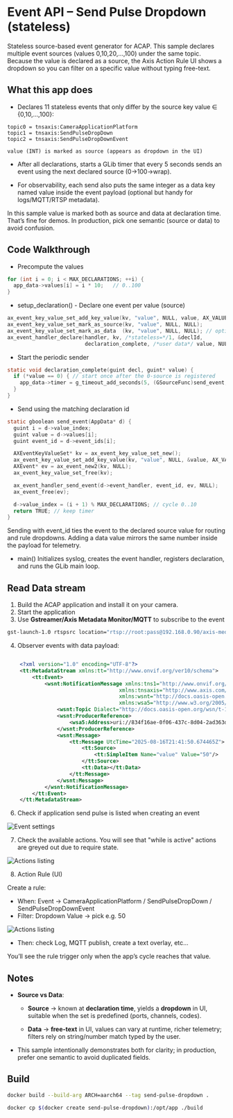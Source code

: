 # Event API – Send Pulse Dropdown (stateless)

Stateless source-based event generator for ACAP.
This sample declares multiple event sources (values 0,10,20,…,100) under the same topic. Because the value is declared as a source, the Axis Action Rule UI shows a dropdown so you can filter on a specific value without typing free-text.

## What this app does

- Declares 11 stateless events that only differ by the source key value ∈ {0,10,…,100}:

```
topic0 = tnsaxis:CameraApplicationPlatform
topic1 = tnsaxis:SendPulseDropDown
topic2 = tnsaxis:SendPulseDropDownEvent

value (INT) is marked as source (appears as dropdown in the UI)
```

- After all declarations, starts a GLib timer that every 5 seconds sends an event using the next declared source (0→100→wrap).

- For observability, each send also puts the same integer as a data key named value inside the event payload (optional but handy for logs/MQTT/RTSP metadata).

In this sample value is marked both as source and data at declaration time. That’s fine for demos. In production, pick one semantic (source or data) to avoid confusion.

## Code Walkthrough

- Precompute the values

```c
for (int i = 0; i < MAX_DECLARATIONS; ++i) {
  app_data->values[i] = i * 10;   // 0..100
}

```
- setup_declaration() - Declare one event per value (source)

```c
ax_event_key_value_set_add_key_value(kv, "value", NULL, value, AX_VALUE_TYPE_INT, NULL);
ax_event_key_value_set_mark_as_source(kv, "value", NULL, NULL);
ax_event_key_value_set_mark_as_data  (kv, "value", NULL, NULL); // optional demo choice
ax_event_handler_declare(handler, kv, /*stateless=*/1, &declId,
                         declaration_complete, /*user data*/ value, NULL);
```

- Start the periodic sender

```c
static void declaration_complete(guint decl, guint* value) {
  if (*value == 0) { // start once after the 0-source is registered
    app_data->timer = g_timeout_add_seconds(5, (GSourceFunc)send_event, app_data);
  }
}

```
- Send using the matching declaration id

```c
static gboolean send_event(AppData* d) {
  guint i = d->value_index;
  guint value = d->values[i];
  guint event_id = d->event_ids[i];

  AXEventKeyValueSet* kv = ax_event_key_value_set_new();
  ax_event_key_value_set_add_key_value(kv, "value", NULL, &value, AX_VALUE_TYPE_INT, NULL); // data (optional)
  AXEvent* ev = ax_event_new2(kv, NULL);
  ax_event_key_value_set_free(kv);

  ax_event_handler_send_event(d->event_handler, event_id, ev, NULL);
  ax_event_free(ev);

  d->value_index = (i + 1) % MAX_DECLARATIONS; // cycle 0..10
  return TRUE; // keep timer
}
```
Sending with event_id ties the event to the declared source value for routing and rule dropdowns. Adding a data value mirrors the same number inside the payload for telemetry.

- main()
Initializes syslog, creates the event handler, registers declaration, and runs the GLib main loop.

## Read Data stream

1. Build the ACAP application and install it on your camera.
2. Start the application
3. Use **Gstreamer/Axis Metadata Monitor/MQTT** to subscribe to the event

```bash
gst-launch-1.0 rtspsrc location="rtsp://root:pass@192.168.0.90/axis-media/media.amp?video=0&audio=0&event=on&eventtopic=axis:CameraApplicationPlatform/axis:SendPulseDropDown/axis:SendPulseDropDownEvent" ! fdsink

```
4. Observer events with data payload:

```xml

    <?xml version="1.0" encoding="UTF-8"?>
    <tt:MetadataStream xmlns:tt="http://www.onvif.org/ver10/schema">
        <tt:Event>
            <wsnt:NotificationMessage xmlns:tns1="http://www.onvif.org/ver10/topics" 
                                    xmlns:tnsaxis="http://www.axis.com/2009/event/topics" 
                                    xmlns:wsnt="http://docs.oasis-open.org/wsn/b-2" 
                                    xmlns:wsa5="http://www.w3.org/2005/08/addressing">
                <wsnt:Topic Dialect="http://docs.oasis-open.org/wsn/t-1/TopicExpression/Simple">tnsaxis:CameraApplicationPlatform/SendPulseDropDown/SendPulseDropDownEvent<wsnt:Topic>
                <wsnt:ProducerReference>
                    <wsa5:Address>uri://834f16ae-0f06-437c-8d04-2ad363dfc88d/ProducerReference<wsa5:Address>
                </wsnt:ProducerReference>
                <wsnt:Message>
                    <tt:Message UtcTime="2025-08-16T21:41:50.674465Z">
                        <tt:Source>
                            <tt:SimpleItem Name="value" Value="50"/>
                        </tt:Source>
                        <tt:Data></tt:Data>
                    </tt:Message>
                </wsnt:Message>
            </wsnt:NotificationMessage>
        </tt:Event>
    </tt:MetadataStream>


```


6. Check if application send pulse is listed when creating an event

![Event settings](./pulse_drop_down.png)

7. Check the available actions. You will see that "while is active" actions are greyed out due to require state.

![Actions listing](./action_stateless.png)

8. Action Rule (UI)

Create a rule:

- When: Event → CameraApplicationPlatform / SendPulseDropDown / SendPulseDropDownEvent
- Filter: Dropdown Value → pick e.g. 50

![Actions listing](./dropdown.png)

- Then: check Log, MQTT publish, create a text overlay, etc...

You’ll see the rule trigger only when the app’s cycle reaches that value.

## Notes

- **Source vs Data**:

    - **Source** → known at **declaration time**, yields a **dropdown** in UI, suitable when the set is predefined (ports, channels, codes).

    - **Data** → **free-text** in UI, values can vary at runtime, richer telemetry; filters rely on string/number match typed by the user.

- This sample intentionally demonstrates both for clarity; in production, prefer one semantic to avoid duplicated fields.

## Build

```bash
docker build --build-arg ARCH=aarch64 --tag send-pulse-dropdown .
```

```bash
docker cp $(docker create send-pulse-dropdown):/opt/app ./build
```

